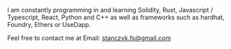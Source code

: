 I am constantly programming in and learning Solidity, Rust, Javascript / Typescript, React, Python and C++ as well as frameworks such as hardhat, Foundry, Ethers or UseDapp.

Feel free to contact me at Email: stanczyk.fs@gmail.com




<!--
**FStanczyk/FStanczyk** is a ✨ _special_ ✨ repository because its `README.md` (this file) appears on your GitHub profile.

Here are some ideas to get you started:

- 🔭 I’m currently working on ...
- 🌱 I’m currently learning ...
- 👯 I’m looking to collaborate on ...
- 🤔 I’m looking for help with ...
- 💬 Ask me about ...
- 📫 How to reach me: ...
- 😄 Pronouns: ...
- ⚡ Fun fact: ...
-->
